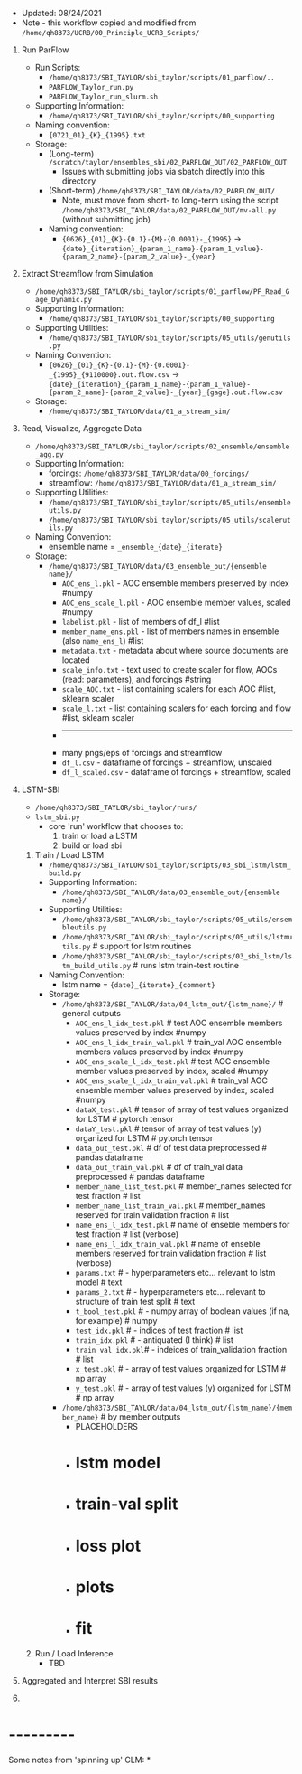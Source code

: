 * Updated: 08/24/2021
* Note - this workflow copied and modified from `/home/qh8373/UCRB/00_Principle_UCRB_Scripts/` 

1. Run ParFlow
    * Run Scripts:
        * `/home/qh8373/SBI_TAYLOR/sbi_taylor/scripts/01_parflow/..`
        * `PARFLOW_Taylor_run.py`
        * `PARFLOW_Taylor_run_slurm.sh`
    * Supporting Information:
        * `/home/qh8373/SBI_TAYLOR/sbi_taylor/scripts/00_supporting`
    * Naming convention:
        * `{0721_01}_{K}_{1995}.txt`
    * Storage: 
        * (Long-term) `/scratch/taylor/ensembles_sbi/02_PARFLOW_OUT/02_PARFLOW_OUT`
            * Issues with submitting jobs via sbatch directly into this directory
        * (Short-term) `/home/qh8373/SBI_TAYLOR/data/02_PARFLOW_OUT/`
            * Note, must move from short- to long-term using the script `/home/qh8373/SBI_TAYLOR/data/02_PARFLOW_OUT/mv-all.py` (without submitting job) 
        * Naming convention:
            * `{0626}_{01}_{K}-{0.1}-{M}-{0.0001}-_{1995}` -> `{date}_{iteration}_{param_1_name}-{param_1_value}-{param_2_name}-{param_2_value}-_{year}`

2. Extract Streamflow from Simulation
    * `/home/qh8373/SBI_TAYLOR/sbi_taylor/scripts/01_parflow/PF_Read_Gage_Dynamic.py`
    * Supporting Information:
        * `/home/qh8373/SBI_TAYLOR/sbi_taylor/scripts/00_supporting`
    * Supporting Utilities:
        * `/home/qh8373/SBI_TAYLOR/sbi_taylor/scripts/05_utils/genutils.py`
    * Naming Convention:
        * `{0626}_{01}_{K}-{0.1}-{M}-{0.0001}-_{1995}_{9110000}.out.flow.csv` -> `{date}_{iteration}_{param_1_name}-{param_1_value}-{param_2_name}-{param_2_value}-_{year}_{gage}.out.flow.csv`
    * Storage:  
        * `/home/qh8373/SBI_TAYLOR/data/01_a_stream_sim/`
    
3. Read, Visualize, Aggregate Data
    * `/home/qh8373/SBI_TAYLOR/sbi_taylor/scripts/02_ensemble/ensemble_agg.py`
    * Supporting Information:
        * forcings: `/home/qh8373/SBI_TAYLOR/data/00_forcings/`
        * streamflow: `/home/qh8373/SBI_TAYLOR/data/01_a_stream_sim/`
    * Supporting Utilities:
        * `/home/qh8373/SBI_TAYLOR/sbi_taylor/scripts/05_utils/ensembleutils.py`
        * `/home/qh8373/SBI_TAYLOR/sbi_taylor/scripts/05_utils/scalerutils.py`
    * Naming Convention:
        * ensemble name = `_ensemble_{date}_{iterate}`
    * Storage:
        * `/home/qh8373/SBI_TAYLOR/data/03_ensemble_out/{ensemble name}/`
            * `AOC_ens_l.pkl` - AOC ensemble members preserved by index #numpy
            * `AOC_ens_scale_l.pkl` - AOC ensemble member values, scaled #numpy
            * `labelist.pkl` - list of members of df_l #list
            * `member_name_ens.pkl` - list of members names in ensemble (also `name_ens_l`) #list
            * `metadata.txt` - metadata about where source documents are located
            * `scale_info.txt` - text used to create scaler for flow, AOCs (read: parameters), and forcings #string
            * `scale_AOC.txt` - list containing scalers for each AOC #list, sklearn scaler
            * `scale_l.txt` - list containing scalers for each forcing and flow #list, sklearn scaler
            * --------
            * many pngs/eps of forcings and streamflow
            * `df_l.csv` - dataframe of forcings + streamflow, unscaled
            * `df_l_scaled.csv` - dataframe of forcings + streamflow, scaled
            
4. LSTM-SBI
    * `/home/qh8373/SBI_TAYLOR/sbi_taylor/runs/`
    * `lstm_sbi.py`
        * core 'run' workflow that chooses to:
            1. train or load a LSTM
            2. build or load sbi  
    1. Train / Load LSTM
        * `/home/qh8373/SBI_TAYLOR/sbi_taylor/scripts/03_sbi_lstm/lstm_build.py`
        * Supporting Information:
            * `/home/qh8373/SBI_TAYLOR/data/03_ensemble_out/{ensemble name}/`
        * Supporting Utilities:
            * `/home/qh8373/SBI_TAYLOR/sbi_taylor/scripts/05_utils/ensembleutils.py`
            * `/home/qh8373/SBI_TAYLOR/sbi_taylor/scripts/05_utils/lstmutils.py` # support for lstm routines
            * `/home/qh8373/SBI_TAYLOR/sbi_taylor/scripts/03_sbi_lstm/lstm_build_utils.py` # runs lstm train-test routine
        * Naming Convention:
            * lstm name = `{date}_{iterate}_{comment}`
        * Storage:
            * `/home/qh8373/SBI_TAYLOR/data/04_lstm_out/{lstm_name}/` # general outputs
                * `AOC_ens_l_idx_test.pkl` # test AOC ensemble members values preserved by index #numpy
                * `AOC_ens_l_idx_train_val.pkl` # train_val AOC ensemble members values preserved by index #numpy
                * `AOC_ens_scale_l_idx_test.pkl` # test AOC ensemble member values preserved by index, scaled #numpy
                * `AOC_ens_scale_l_idx_train_val.pkl` # train_val AOC ensemble member values preserved by index, scaled #numpy
                * `dataX_test.pkl` # tensor of array of test values organized for LSTM # pytorch tensor
                * `dataY_test.pkl` # tensor of array of test values (y) organized for LSTM # pytorch tensor
                * `data_out_test.pkl` # df of test data preprocessed # pandas dataframe
                * `data_out_train_val.pkl` # df of train_val data preprocessed # pandas dataframe
                * `member_name_list_test.pkl` # member_names selected for test fraction # list
                * `member_name_list_train_val.pkl` # member_names reserved for train validation fraction # list
                * `name_ens_l_idx_test.pkl` # name of enseble members for test fraction # list (verbose)
                * `name_ens_l_idx_train_val.pkl` # name of enseble members reserved for train validation fraction # list (verbose)
                * `params.txt` # - hyperparameters etc... relevant to lstm model # text
                * `params_2.txt` # - hyperparameters etc... relevant to structure of train test split # text
                * `t_bool_test.pkl` # - numpy array of boolean values (if na, for example) # numpy
                * `test_idx.pkl` # - indices of test fraction # list
                * `train_idx.pkl` # - antiquated (I think) # list
                * `train_val_idx.pkl`# - indeices of train_validation fraction # list
                * `x_test.pkl` # - array of test values organized for LSTM # np array
                * `y_test.pkl` # - array of test values (y) organized for LSTM # np array
            * `/home/qh8373/SBI_TAYLOR/data/04_lstm_out/{lstm_name}/{member_name}` # by member outputs
                * PLACEHOLDERS
                * # lstm model
                * # train-val split 
                * # loss plot
                * # plots 
                * # fit
    2. Run / Load Inference
        * TBD



5. Aggregated and Interpret SBI results
6. 



# ---------
Some notes from 'spinning up' CLM: 
    * 




